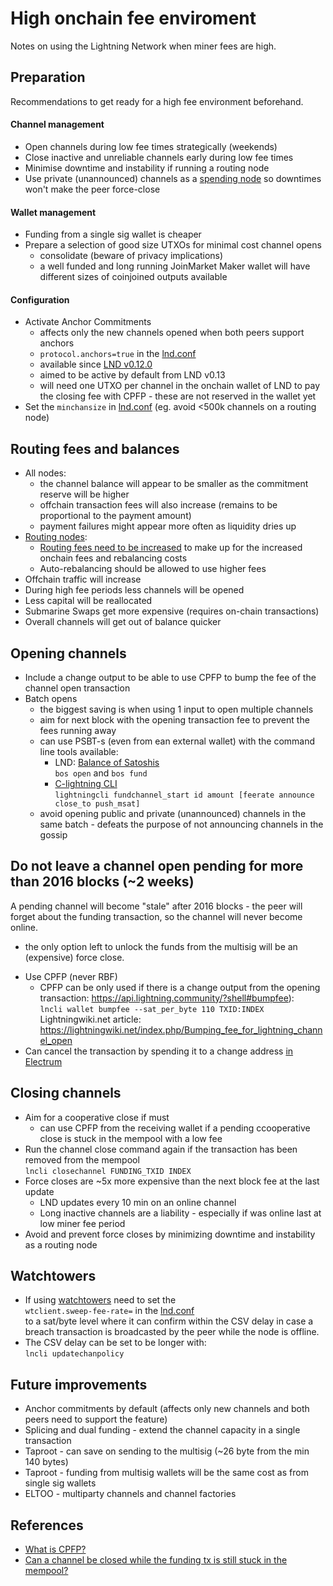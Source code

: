 # High onchain fee enviroment 
Notes on using the Lightning Network when miner fees are high.

## Preparation
Recommendations to get ready for a high fee environment beforehand.  
#### Channel management
* Open channels during low fee times strategically (weekends)
* Close inactive and unreliable channels early during low fee times
* Minimise downtime and instability if running a routing node
* Use private (unannounced) channels as a [spending node](nodetype.spending.md) so downtimes won't make the peer force-close  
#### Wallet management
* Funding from a single sig wallet is cheaper
* Prepare a selection of good size UTXOs for minimal cost channel opens
  * consolidate (beware of privacy implications)
  * a well funded and long running JoinMarket Maker wallet will have different sizes of coinjoined outputs available  
#### Configuration
* Activate Anchor Commitments
  * affects only the new channels opened when both peers support anchors
  * `protocol.anchors=true` in the [lnd.conf](https://github.com/lightningnetwork/lnd/blob/260ea9b842ddd80fbea1df5516f557e3081f743f/sample-lnd.conf#L363)
  * available since [LND v0.12.0](https://github.com/lightningnetwork/lnd/releases/tag/v0.12.0-beta)
  * aimed to be active by default from LND v0.13
  * will need one UTXO per channel in the onchain wallet of LND to pay the closing fee with CPFP - these are not reserved in the wallet yet
* Set the `minchansize` in [lnd.conf](https://github.com/lightningnetwork/lnd/blob/260ea9b842ddd80fbea1df5516f557e3081f743f/sample-lnd.conf#L248) (eg. avoid <500k channels on a routing node)  
## Routing fees and balances
* All nodes: 
  * the channel balance will appear to be smaller as the commitment reserve will be higher
  * offchain transaction fees will also increase (remains to be proportional to the payment amount)
  * payment failures might appear more often as liquidity dries up
* [Routing nodes](nodetype.routing.md):
  * [Routing fees need to be increased](fees.md) to make up for the increased onchain fees and rebalancing costs
  * Auto-rebalancing should be allowed to use higher fees
* Offchain traffic will increase
* During high fee periods less channels will be opened
* Less capital will be reallocated
* Submarine Swaps get more expensive (requires on-chain transactions)
* Overall channels will get out of balance quicker

## Opening channels
* Include a change output to be able to use CPFP to bump the fee of the channel open transaction
* Batch opens
  * the biggest saving is when using 1 input to open multiple channels
  * aim for next block with the opening transaction fee to prevent the fees running away
  * can use PSBT-s (even from ean external wallet) with the command line tools available:
      * LND: [Balance of Satoshis](https://github.com/alexbosworth/balanceofsatoshis#howtos)  
      `bos open` and `bos fund`
      * [C-lightning CLI](https://lightning.readthedocs.io/lightning-fundchannel_start.7.html#)  
      `lightningcli fundchannel_start id amount [feerate announce close_to push_msat]`
  * avoid opening public and private (unannounced) channels in the same batch - defeats the purpose of not announcing channels in the gossip
## Do not leave a channel open pending for more than 2016 blocks (~2 weeks)
A pending channel will become "stale" after 2016 blocks - the peer will forget about the funding transaction, so the channel will never become online.
- the only option left to unlock the funds from the multisig will be an (expensive) force close.

* Use CPFP (never RBF)
    * CPFP can be only used if there is a change output from the opening transaction:  https://api.lightning.community/?shell#bumpfee):  
    `lncli wallet bumpfee --sat_per_byte 110 TXID:INDEX`  
    Lightningwiki.net article:  https://lightningwiki.net/index.php/Bumping_fee_for_lightning_channel_open
* Can cancel the transaction by spending it to a change address [in Electrum](restorelndonchainfundsinelectrum.md#manage-the-lnd-onchain-funds-in-electrum-wallet)

## Closing channels
* Aim for a cooperative close if must 
  * can use CPFP from the receiving wallet if a pending ccooperative close is stuck in the mempool with a low fee
* Run the channel close command again if the transaction has been removed from the mempool  
  `lncli closechannel FUNDING_TXID INDEX`
* Force closes are ~5x more expensive than the next block fee at the last update
  * LND updates every 10 min on an online channel
  * Long inactive channels are a liability - especially if was online last at low miner fee period
* Avoid and prevent force closes by minimizing downtime and instability as a routing node

## Watchtowers
* If using [watchtowers](watchtower.md) need to set the  
`wtclient.sweep-fee-rate=` in the [lnd.conf](https://github.com/lightningnetwork/lnd/blob/a36c95f7325d3941306ac4dfff0f2363fbb8e66d/sample-lnd.conf#L857)  
to a sat/byte level where it can confirm within the CSV delay in case a breach transaction is broadcasted by the peer while the node is offline.
* The CSV delay can be set to be longer with:  
`lncli updatechanpolicy`

## Future improvements 
* Anchor commitments by default (affects only new channels and both peers need to support the feature)
* Splicing and dual funding - extend the channel capacity in a single transaction
* Taproot - can save on sending to the multisig (~26 byte from the min 140 bytes)
* Taproot - funding from multisig wallets will be the same cost as from single sig wallets
* ELTOO - multiparty channels and channel factories

## References
* [What is CPFP?](https://bitcoinops.org/en/topics/cpfp/)
* [Can a channel be closed while the funding tx is still stuck in the mempool?](https://bitcoin.stackexchange.com/questions/102180/can-a-channel-be-closed-while-the-funding-tx-is-still-stuck-in-the-mempool)